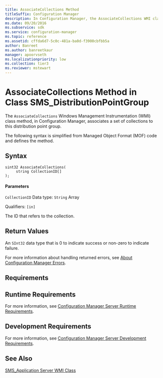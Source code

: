 ```yaml
---
title: AssociateCollections Method
titleSuffix: Configuration Manager
description: In Configuration Manager, the AssociateCollections WMI class method associates a set of collections to this distribution point group.
ms.date: 09/20/2016
ms.subservice: sdk
ms.service: configuration-manager
ms.topic: reference
ms.assetid: cffda6d7-5c0c-481a-ba0d-f3900cbfbb5a
author: Banreet
ms.author: banreetkaur
manager: apoorvseth
ms.localizationpriority: low
ms.collection: tier3
ms.reviewer: mstewart
---
```

# AssociateCollections Method in Class SMS_DistributionPointGroup
The `AssociateCollections` Windows Management Instrumentation (WMI) class method, in Configuration Manager,  associates a set of collections to this distribution point group.

 The following syntax is simplified from Managed Object Format (MOF) code and defines the method.

## Syntax

```
sint32 AssociateCollections(
     string CollectionID[]
);
```

#### Parameters
 `CollectionID`
 Data type: `String` Array

 Qualifiers: `[in]`

 The ID that refers to the collection.

## Return Values
 An  `SInt32` data type that is 0 to indicate success or non-zero to indicate failure.

 For more information about handling returned errors, see [About Configuration Manager Errors](../../../../../develop/core/understand/about-configuration-manager-errors.md).

## Requirements

## Runtime Requirements
 For more information, see [Configuration Manager Server Runtime Requirements](../../../../../develop/core/reqs/server-runtime-requirements.md).

## Development Requirements
 For more information, see [Configuration Manager Server Development Requirements](../../../../../develop/core/reqs/server-development-requirements.md).

## See Also
 [SMS_Application Server WMI Class](../../../../../develop/reference/apps/sms_application-server-wmi-class.md)
